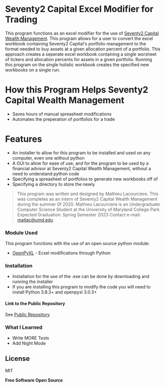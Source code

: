 # Seventy2 Capital Excel Modifier for Trading
This program functions as an excel modifier for the use of [Seventy2 Capital Wealth Management](https://www.seventy2capital.com/). This program allows for a user to convert the excel workbook containing Seventy2 Capital's portfolio management to the format needed to buy assets at a given allocation percent of a portfolio. This approach creates a seperate excel workbook containing a single worsheet of tickers and allocation percents for assets in a given portfolio. Running this program on the single holistic workbook creates the specified new workbooks on a single run.

# How this Program Helps Seventy2 Capital Wealth Management
  - Saves hours of manual spreasheet modifications 
  - Automates the preperation of portfolios for a trade 

# Features
  - An installer to allow for this program to be installed and used on any computer, even one without python
  - A GUI to allow for ease of use, and for the program to be used by a financial advisor at Seventy2 Capital Wealth Management, without a need to understand python code
  - Specifying a spreasheet of portfolios to generate new workbooks off of
  - Specifying a directory to store the newly 
  
> This program was written and designed by Mathieu Lacourciere.
> This was completes as an intern of Seventy2 Capital Wealth Management during the summer 0f 2020.
> Mathieu Lacourciere is an Undergraduate Computer Science Student at the University of Maryland College Park
> Expected Graduation: Spring Semester 2023
> Contact e-mail: matlac@umd.edu

### Module Used
This program functions with the use of an open source python module:

* [OpenPyXL] - Ecxel modifications through Python

### Installation

- Installation for the use of the .exe can be done by downloading and running the installer
- If you are installing this program to modify the code you will need to install Python 3.8.3+ and openpyxl 3.0.3+ 

#### Link to the Public Repository

See [Public Repository](https://github.com/mglac/S2C-excel-modifier-for-trading)


### What I Learned

 - Write MORE Tests
 - Add Night Mode

License
----

MIT


**Free Software 
Open Source**

[OpenPyXL]: <https://openpyxl.readthedocs.io/en/stable/>
   
